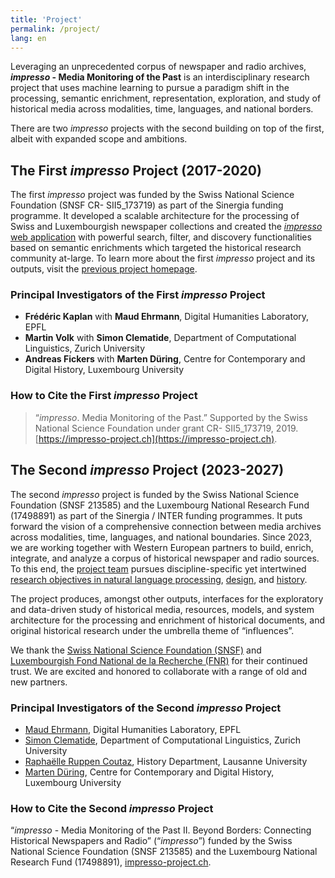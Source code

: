 ```yaml
---
title: 'Project'
permalink: /project/
lang: en
---
```


Leveraging  an unprecedented corpus of newspaper and radio archives, ***impresso* - Media Monitoring of the Past** is an interdisciplinary research project that uses machine learning to pursue a paradigm shift in the processing, semantic enrichment, representation, exploration, and study of historical media across modalities, time, languages, and national borders.

<!-- more -->

There are two *impresso* projects with the second building on top of the first, albeit with expanded scope and ambitions.

## The First *impresso* Project (2017-2020)

The first *impresso* project was funded by the Swiss National Science Foundation (SNSF CR- SII5_173719) as part of the Sinergia funding programme. It developed a scalable architecture for the processing of Swiss and Luxembourgish newspaper collections and created the [*impresso* web application](https://impresso-project.ch/app/)  with powerful search, filter, and discovery functionalities based on semantic enrichments which targeted the historical research community at-large. To learn more about the first *impresso* project and its outputs, visit the [previous project homepage](https://impresso-project.ch/v1).

### Principal Investigators of the First *impresso* Project

- **Frédéric Kaplan** with **Maud Ehrmann**, Digital Humanities Laboratory, EPFL
- **Martin Volk** with **Simon Clematide**, Department of Computational Linguistics, Zurich University
- **Andreas Fickers** with **Marten Düring**, Centre for Contemporary and Digital History, Luxembourg University

### How to Cite the First *impresso* Project

> “*impresso*. Media Monitoring of the Past.” Supported by the Swiss National Science Foundation under grant CR- SII5_173719, 2019. [https://impresso-project.ch](https://impresso-project.ch).

## The Second *impresso* Project (2023-2027)
The second *impresso* project is funded by the Swiss National Science Foundation (SNSF 213585) and the Luxembourg National Research Fund (17498891) as part of the Sinergia / INTER funding programmes. It puts forward the vision of a comprehensive connection between media archives across modalities, time, languages, and national boundaries. Since 2023, we are working together with Western European partners to build, enrich, integrate, and analyze a corpus of historical newspaper and radio sources. To this end, the [project team](/consortium) pursues discipline-specific yet intertwined [research objectives in natural language processing](/project/linguistics/), [design](/project/design/), and [history](/project/history/).

The project produces, amongst other outputs, interfaces for the exploratory and data-driven study of historical media, resources, models, and system architecture for the processing and enrichment of historical documents, and original historical research under the umbrella theme of “influences”.

We thank the [Swiss National Science Foundation (SNSF)](https://www.snf.ch/en) and [Luxembourgish Fond National de la Recherche (FNR)](https://www.fnr.lu/) for their continued trust. We are excited and honored to collaborate with a range of old and new partners.

### Principal Investigators of the Second *impresso* Project

- [Maud Ehrmann](/consortium/team/), Digital Humanities Laboratory, EPFL
- [Simon Clematide](/consortium/team/), Department of Computational Linguistics, Zurich University
- [Raphaëlle Ruppen Coutaz](/consortium/team/), History Department, Lausanne University
- [Marten Düring](/consortium/team/), Centre for Contemporary and Digital History, Luxembourg University

### How to Cite the Second *impresso* Project

“*impresso* - Media Monitoring of the Past II. Beyond Borders: Connecting Historical Newspapers and Radio” (“*impresso*”) funded by the Swiss National Science Foundation (SNSF 213585) and the Luxembourg National Research Fund (17498891), [impresso-project.ch](https://impresso-project.ch).



<!-- 
What can we do with yesterday’s news? Historical newspapers are mirrors of past societies. Published over centuries on a regular basis, they record wars and minor events, report on international, national and local matters, and document day-to-day life. They reflect the political, social and economic contexts in which they were produced and help us understand how people in the past experienced their time. In recent years, newspapers were mass-digitised and are now readily available for consultation online. Keyword search remains the most popular way to find interesting articles - but is there a better way?


{% assign figure=page.figure[0] %}
{% include figure.html %}

The Swiss-Luxembourgish project impresso. Media Monitoring of the Past thinks there is and uses text mining tools to extract, process, link and visualise information from Luxembourgish and Swiss newspapers. This allows us for example to track the mentions of specific persons and places over time, to explore thematics such as sports or culture and to detect reused text passages across newspapers. To access and explore all this newly generated data we developed a new user interface and a range of didactic materials which help to foster a better understanding of the advantages and challenges of digitisation.

Learn more about the project with this clip:

&nbsp;

<div class="video-container respect-margin">
<iframe src="https://www.youtube-nocookie.com/embed/2njluhEd3pg" frameborder="0" allow="accelerometer; autoplay; encrypted-media; gyroscope; picture-in-picture" allowfullscreen></iframe>
</div>
-->